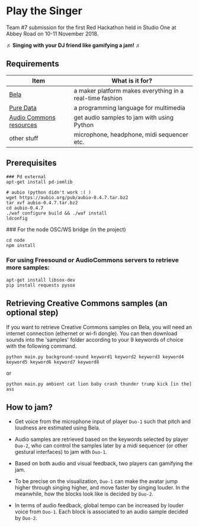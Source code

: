 # Play the Singer

Team \#7 submission for the first Red Hackathon held in Studio One at Abbey Road on 10-11 November 2018.

**♬ Singing with your DJ friend like gamifying a jam! ♬**

## Requirements

Item | What is it for?               
------------------ | --------------------- 
[Bela](http://bela.io/) | a maker platform makes everything in a real-time fashion 
[Pure Data](https://puredata.info/) | a programming language for multimedia
[Audio Commons resources](http://isophonics.net/abrhackday) | get audio samples to jam with using Python 
other stuff | microphone, headphone, midi sequencer etc.

## Prerequisites

```
### Pd external
apt-get install pd-iemlib

# aubio (python didn't work :( )
wget https://aubio.org/pub/aubio-0.4.7.tar.bz2
tar xvf aubio-0.4.7.tar.bz2
cd aubio-0.4.7
./waf configure build && ./waf install
ldconfig
```

### For the node OSC/WS bridge (in the project)
```
cd node
npm install
```

### For using Freesound or AudioCommons servers to retrieve more samples:

```
apt-get install libsox-dev
pip install requests pysox
```

## Retrieving Creative Commons samples (an optional step)

If you want to retrieve Creative Commons samples on Bela, you will need an internet connection (ethernet or wi-fi dongle). You can then download sounds into the 'samples' folder according to your 9 keywords of choice with the following command.

```
python main.py background-sound keyword1 keyword2 keyword3 keyword4 keyword5 keyword6 keyword7 keyword8
```
or
```
python main.py ambient cat lion baby crash thunder trump kick [in the] ass
```

## How to jam?

- Get voice from the microphone input of player `Duo-1` such that pitch and loudness are estimated using Bela.

- Audio samples are retrieved based on the keywords selected by player `Duo-2`, who can control the samples later by a midi sequencer (or other gestural interfaces) to jam with `Duo-1`.

- Based on both audio and visual feedback, two players can gamifying the jam.

- To be precise on the visualization, `Duo-1` can make the avatar jump higher through singing higher, and move faster by singing louder. In the meanwhile, how the blocks look like is decided by `Duo-2`.

- In terms of audio feedback, global tempo can be increased by louder voice from `Duo-1`. Each block is associated to an audio sample decided by `Duo-2`.
